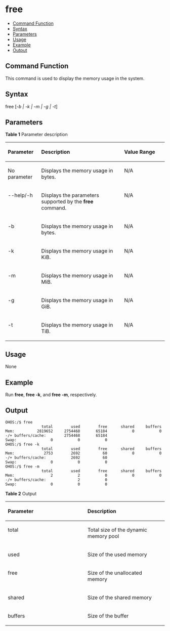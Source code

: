 # free<a name="EN-US_TOPIC_0000001133846472"></a>

-   [Command Function](#section175151514841)
-   [Syntax](#section8488721749)
-   [Parameters](#section27272181949)
-   [Usage](#section148661259410)
-   [Example](#section68081530242)
-   [Output](#section171235517543)

## Command Function<a name="section175151514841"></a>

This command is used to display the memory usage in the system.

## Syntax<a name="section8488721749"></a>

free \[_-b | -k | -m | -g | -t_\]

## Parameters<a name="section27272181949"></a>

**Table  1**  Parameter description

<a name="table110mcpsimp"></a>
<table><thead align="left"><tr id="row116mcpsimp"><th class="cellrowborder" valign="top" width="21%" id="mcps1.2.4.1.1"><p id="p118mcpsimp"><a name="p118mcpsimp"></a><a name="p118mcpsimp"></a>Parameter</p>
</th>
<th class="cellrowborder" valign="top" width="52%" id="mcps1.2.4.1.2"><p id="p120mcpsimp"><a name="p120mcpsimp"></a><a name="p120mcpsimp"></a>Description</p>
</th>
<th class="cellrowborder" valign="top" width="27%" id="mcps1.2.4.1.3"><p id="p122mcpsimp"><a name="p122mcpsimp"></a><a name="p122mcpsimp"></a>Value Range</p>
</th>
</tr>
</thead>
<tbody><tr id="row1250317052114"><td class="cellrowborder" valign="top" width="21%" headers="mcps1.2.4.1.1 "><p id="p44861016218"><a name="p44861016218"></a><a name="p44861016218"></a>No parameter</p>
</td>
<td class="cellrowborder" valign="top" width="52%" headers="mcps1.2.4.1.2 "><p id="p64861302212"><a name="p64861302212"></a><a name="p64861302212"></a>Displays the memory usage in bytes.</p>
</td>
<td class="cellrowborder" valign="top" width="27%" headers="mcps1.2.4.1.3 "><p id="p1248619010215"><a name="p1248619010215"></a><a name="p1248619010215"></a>N/A</p>
</td>
</tr>
<tr id="row2503160182110"><td class="cellrowborder" valign="top" width="21%" headers="mcps1.2.4.1.1 "><p id="p1948618017215"><a name="p1948618017215"></a><a name="p1948618017215"></a>--help/-h</p>
</td>
<td class="cellrowborder" valign="top" width="52%" headers="mcps1.2.4.1.2 "><p id="p1648617012214"><a name="p1648617012214"></a><a name="p1648617012214"></a>Displays the parameters supported by the <strong id="b1247315411335"><a name="b1247315411335"></a><a name="b1247315411335"></a>free</strong> command.</p>
</td>
<td class="cellrowborder" valign="top" width="27%" headers="mcps1.2.4.1.3 "><p id="p11486205219"><a name="p11486205219"></a><a name="p11486205219"></a>N/A</p>
</td>
</tr>
<tr id="row150318082111"><td class="cellrowborder" valign="top" width="21%" headers="mcps1.2.4.1.1 "><p id="p164861709216"><a name="p164861709216"></a><a name="p164861709216"></a>-b</p>
</td>
<td class="cellrowborder" valign="top" width="52%" headers="mcps1.2.4.1.2 "><p id="p54864013214"><a name="p54864013214"></a><a name="p54864013214"></a>Displays the memory usage in bytes.</p>
</td>
<td class="cellrowborder" valign="top" width="27%" headers="mcps1.2.4.1.3 "><p id="p124862014218"><a name="p124862014218"></a><a name="p124862014218"></a>N/A</p>
</td>
</tr>
<tr id="row750330162116"><td class="cellrowborder" valign="top" width="21%" headers="mcps1.2.4.1.1 "><p id="p1848615072110"><a name="p1848615072110"></a><a name="p1848615072110"></a>-k</p>
</td>
<td class="cellrowborder" valign="top" width="52%" headers="mcps1.2.4.1.2 "><p id="p1648670192120"><a name="p1648670192120"></a><a name="p1648670192120"></a>Displays the memory usage in KiB.</p>
</td>
<td class="cellrowborder" valign="top" width="27%" headers="mcps1.2.4.1.3 "><p id="p124861301216"><a name="p124861301216"></a><a name="p124861301216"></a>N/A</p>
</td>
</tr>
<tr id="row105021082114"><td class="cellrowborder" valign="top" width="21%" headers="mcps1.2.4.1.1 "><p id="p20486100122114"><a name="p20486100122114"></a><a name="p20486100122114"></a>-m</p>
</td>
<td class="cellrowborder" valign="top" width="52%" headers="mcps1.2.4.1.2 "><p id="p134869022114"><a name="p134869022114"></a><a name="p134869022114"></a>Displays the memory usage in MiB.</p>
</td>
<td class="cellrowborder" valign="top" width="27%" headers="mcps1.2.4.1.3 "><p id="p124868015219"><a name="p124868015219"></a><a name="p124868015219"></a>N/A</p>
</td>
</tr>
<tr id="row95021909216"><td class="cellrowborder" valign="top" width="21%" headers="mcps1.2.4.1.1 "><p id="p114861408218"><a name="p114861408218"></a><a name="p114861408218"></a>-g</p>
</td>
<td class="cellrowborder" valign="top" width="52%" headers="mcps1.2.4.1.2 "><p id="p348680122118"><a name="p348680122118"></a><a name="p348680122118"></a>Displays the memory usage in GiB.</p>
</td>
<td class="cellrowborder" valign="top" width="27%" headers="mcps1.2.4.1.3 "><p id="p64866011217"><a name="p64866011217"></a><a name="p64866011217"></a>N/A</p>
</td>
</tr>
<tr id="row125026092116"><td class="cellrowborder" valign="top" width="21%" headers="mcps1.2.4.1.1 "><p id="p19486101218"><a name="p19486101218"></a><a name="p19486101218"></a>-t</p>
</td>
<td class="cellrowborder" valign="top" width="52%" headers="mcps1.2.4.1.2 "><p id="p18486140132118"><a name="p18486140132118"></a><a name="p18486140132118"></a>Displays the memory usage in TiB.</p>
</td>
<td class="cellrowborder" valign="top" width="27%" headers="mcps1.2.4.1.3 "><p id="p048620142111"><a name="p048620142111"></a><a name="p048620142111"></a>N/A</p>
</td>
</tr>
</tbody>
</table>

## Usage<a name="section148661259410"></a>

None

## Example<a name="section68081530242"></a>

Run  **free**,  **free -k**, and  **free -m**, respectively.

## Output<a name="section171235517543"></a>

```
OHOS:/$ free
                total        used        free      shared     buffers
Mem:          2819652     2754468       65184           0           0
-/+ buffers/cache:        2754468       65184
Swap:               0           0           0
OHOS:/$ free -k
                total        used        free      shared     buffers
Mem:             2753        2692          60           0           0
-/+ buffers/cache:           2692          60
Swap:               0           0           0
OHOS:/$ free -m
                total        used        free      shared     buffers
Mem:                2           2           0           0           0
-/+ buffers/cache:              2           0
Swap:               0           0           0
```

**Table  2**  Output

<a name="table633mcpsimp"></a>
<table><thead align="left"><tr id="row638mcpsimp"><th class="cellrowborder" valign="top" width="50%" id="mcps1.2.3.1.1"><p id="p640mcpsimp"><a name="p640mcpsimp"></a><a name="p640mcpsimp"></a>Parameter</p>
</th>
<th class="cellrowborder" valign="top" width="50%" id="mcps1.2.3.1.2"><p id="p642mcpsimp"><a name="p642mcpsimp"></a><a name="p642mcpsimp"></a>Description</p>
</th>
</tr>
</thead>
<tbody><tr id="row3746215112211"><td class="cellrowborder" valign="top" width="50%" headers="mcps1.2.3.1.1 "><p id="p57373157224"><a name="p57373157224"></a><a name="p57373157224"></a>total</p>
</td>
<td class="cellrowborder" valign="top" width="50%" headers="mcps1.2.3.1.2 "><p id="p1737315202218"><a name="p1737315202218"></a><a name="p1737315202218"></a>Total size of the dynamic memory pool</p>
</td>
</tr>
<tr id="row16746161582219"><td class="cellrowborder" valign="top" width="50%" headers="mcps1.2.3.1.1 "><p id="p1173731512215"><a name="p1173731512215"></a><a name="p1173731512215"></a>used</p>
</td>
<td class="cellrowborder" valign="top" width="50%" headers="mcps1.2.3.1.2 "><p id="p197376156222"><a name="p197376156222"></a><a name="p197376156222"></a>Size of the used memory</p>
</td>
</tr>
<tr id="row174661542216"><td class="cellrowborder" valign="top" width="50%" headers="mcps1.2.3.1.1 "><p id="p8737141519228"><a name="p8737141519228"></a><a name="p8737141519228"></a>free</p>
</td>
<td class="cellrowborder" valign="top" width="50%" headers="mcps1.2.3.1.2 "><p id="p97371915142218"><a name="p97371915142218"></a><a name="p97371915142218"></a>Size of the unallocated memory</p>
</td>
</tr>
<tr id="row1274520152227"><td class="cellrowborder" valign="top" width="50%" headers="mcps1.2.3.1.1 "><p id="p1073821542210"><a name="p1073821542210"></a><a name="p1073821542210"></a>shared</p>
</td>
<td class="cellrowborder" valign="top" width="50%" headers="mcps1.2.3.1.2 "><p id="p1773801514223"><a name="p1773801514223"></a><a name="p1773801514223"></a>Size of the shared memory</p>
</td>
</tr>
<tr id="row07452153229"><td class="cellrowborder" valign="top" width="50%" headers="mcps1.2.3.1.1 "><p id="p773811512229"><a name="p773811512229"></a><a name="p773811512229"></a>buffers</p>
</td>
<td class="cellrowborder" valign="top" width="50%" headers="mcps1.2.3.1.2 "><p id="p157381015192216"><a name="p157381015192216"></a><a name="p157381015192216"></a>Size of the buffer</p>
</td>
</tr>
</tbody>
</table>

